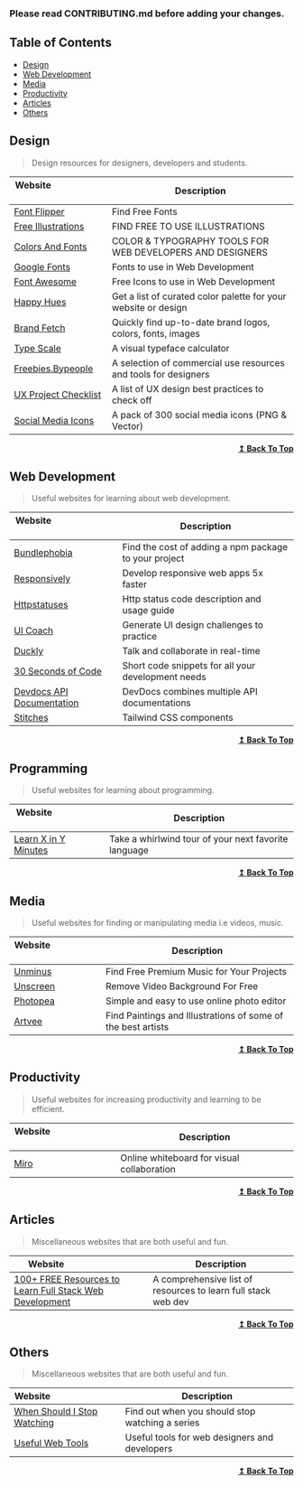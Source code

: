 ### Please read CONTRIBUTING.md before adding your changes.

## Table of Contents

- [Design](#design)
- [Web Development](#web-development)
- [Media](#media)
- [Productivity](#productivity)
- [Articles](#articles)
- [Others](#others)

## Design

> Design resources for designers, developers and students.

| Website&nbsp; &nbsp; &nbsp; &nbsp; &nbsp; &nbsp; &nbsp; &nbsp; &nbsp; &nbsp; &nbsp; &nbsp; &nbsp; &nbsp; | Description     |
| -------------------------------------------------------------------------------------------------------- | --------------- |
| [Font Flipper](https://fontflipper.com/upload)                                                           | Find Free Fonts |
| [Free Illustrations](https://freeillustrations.xyz)                                                      | FIND FREE TO USE ILLUSTRATIONS |
| [Colors And Fonts](https://www.colorsandfonts.com)                                                       | COLOR & TYPOGRAPHY TOOLS FOR WEB DEVELOPERS AND DESIGNERS |
| [Google Fonts](https://fonts.google.com/)                                                                | Fonts to use in Web Development |
| [Font Awesome](https://fontawesome.com/)                                                                 | Free Icons to use in Web Development |
| [Happy Hues](https://www.happyhues.co)                                                                   | Get a list of curated color palette for your website or design |
| [Brand Fetch](https://brandfetch.io)                                                                     | Quickly find up-to-date brand logos, colors, fonts, images |
| [Type Scale](https://type-scale.com)                                                                     | A visual typeface calculator |
| [Freebies.Bypeople](https://freebies.bypeople.com)                                                       | A selection of commercial use resources and tools for designers |
| [UX Project Checklist](http://uxchecklist.github.io)                                                     | A list of UX design best practices to check off |
| [Social Media Icons](https://www.iconshock.com/social-media-icons/)                                      | A pack of 300 social media icons (PNG & Vector) |
<div align="right">
    <b><a href="#table-of-contents">↥ Back To Top</a></b>
</div>

## Web Development

> Useful websites for learning about web development.

| Website&nbsp; &nbsp; &nbsp; &nbsp; &nbsp; &nbsp; &nbsp; &nbsp; &nbsp; &nbsp; &nbsp; &nbsp; &nbsp; &nbsp; | Description     |
| -------------------------------------------------------------------------------------------------------- | --------------- |
| [Bundlephobia](https://bundlephobia.com)                                                                 | Find the cost of adding a npm package to your project|
| [Responsively](https://responsively.app)                                                                 | Develop responsive web apps 5x faster|
| [Httpstatuses](https://httpstatuses.com)                                                                 | Http status code description and usage guide|
| [UI Coach](https://uicoach.io)                                                                           | Generate UI design challenges to practice|
| [Duckly](https://duckly.com)                                                                             | Talk and collaborate in real-time |
| [30 Seconds of Code](https://www.30secondsofcode.org)                                                    | Short code snippets for all your development needs |
| [Devdocs API Documentation](https://devdocs.io)                                                          | DevDocs combines multiple API documentations |
| [Stitches](https://stitches.hyperyolo.com)                                                               | Tailwind CSS components |
<div align="right">
    <b><a href="#table-of-contents">↥ Back To Top</a></b>
</div>

## Programming

> Useful websites for learning about programming.

| Website&nbsp; &nbsp; &nbsp; &nbsp; &nbsp; &nbsp; &nbsp; &nbsp; &nbsp; &nbsp; &nbsp; &nbsp; &nbsp; &nbsp; | Description     |
| -------------------------------------------------------------------------------------------------------- | --------------- |
| [Learn X in Y Minutes](https://learnxinyminutes.com)                                                     | Take a whirlwind tour of your next favorite language |
<div align="right">
    <b><a href="#table-of-contents">↥ Back To Top</a></b>
</div>

## Media

> Useful websites for finding or manipulating media i.e videos, music.

| Website&nbsp; &nbsp; &nbsp; &nbsp; &nbsp; &nbsp; &nbsp; &nbsp; &nbsp; &nbsp; &nbsp; &nbsp; &nbsp; &nbsp; | Description     |
| -------------------------------------------------------------------------------------------------------- | --------------- |
| [Unminus](https://www.unminus.com)                                                                       | Find Free Premium Music for Your Projects|
| [Unscreen](https://www.unscreen.com)                                                                     | Remove Video Background For Free|
| [Photopea](https://www.photopea.com)                                                                     | Simple and easy to use online photo editor|
| [Artvee](https://artvee.com)                                                                             | Find Paintings and Illustrations of some of the best artists |
<div align="right">
    <b><a href="#table-of-contents">↥ Back To Top</a></b>
</div>

## Productivity

> Useful websites for increasing productivity and learning to be efficient.

| Website&nbsp; &nbsp; &nbsp; &nbsp; &nbsp; &nbsp; &nbsp; &nbsp; &nbsp; &nbsp; &nbsp; &nbsp; &nbsp; &nbsp; | Description     |
| -------------------------------------------------------------------------------------------------------- | --------------- |
| [Miro](https://miro.com)                                                                                 |Online whiteboard for visual collaboration|
<div align="right">
    <b><a href="#table-of-contents">↥ Back To Top</a></b>
</div>

## Articles

> Miscellaneous websites that are both useful and fun.

| Website&nbsp; &nbsp; &nbsp; &nbsp; &nbsp; &nbsp; &nbsp; &nbsp; &nbsp; &nbsp; &nbsp; &nbsp; &nbsp; &nbsp; | Description     |
| -------------------------------------------------------------------------------------------------------- | --------------- |
| [100+ FREE Resources to Learn Full Stack Web Development](https://codeburst.io/100-free-resources-to-learn-full-stack-web-development-5b40e0bdf5f2)                                                         | A comprehensive list of resources to learn full stack web dev |
<div align="right">
    <b><a href="#table-of-contents">↥ Back To Top</a></b>
</div>

## Others

> Miscellaneous websites that are both useful and fun.

| Website&nbsp; &nbsp; &nbsp; &nbsp; &nbsp; &nbsp; &nbsp; &nbsp; &nbsp; &nbsp; &nbsp; &nbsp; &nbsp; &nbsp; | Description     |
| -------------------------------------------------------------------------------------------------------- | --------------- |
| [When Should I Stop Watching](https://whenshouldistopwatching.com)                                                         | Find out when you should stop watching a series |
| [Useful Web Tools](https://10015.io)                                                                                       | Useful tools for web designers and developers |


<div align="right">
    <b><a href="#table-of-contents">↥ Back To Top</a></b>
</div>
